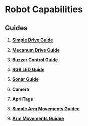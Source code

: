 # Robot Capabilities

## Guides

1. **[Simple Drive Guide](Simple_Drive_Guide.md)**

1. **[Mecanum Drive Guide](Mecanum_Drive_Guide.md)**

1. **[Buzzer Control Guide](Buzzer_Control_Guide.md)**

1. **[RGB LED Guide](RGB_Control_Guide.md)**

1. **[Sonar Guide](Sonar_Guide.md)**

1. **Camera**

1. **AprilTags**

1. **[Simple Arm Movements Guidee](Simple_Arm_Movements_Guide.md)**

1. **[Arm Movements Guidee]()**
